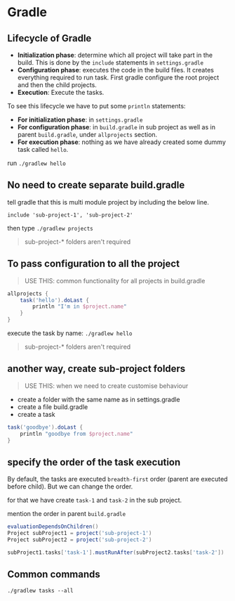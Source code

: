# Gradle

## Lifecycle of Gradle

- **Initialization phase**: determine which all project will take part in the build. This is done by the `include` statements in `settings.gradle`
- **Configuration phase**: executes the code in the build files. It creates everything required to run task. First gradle configure the root project and then the child projects.
- **Execution**: Execute the tasks.

To see this lifecycle we have to put some `println` statements:

- **For initialization phase**: in `settings.gradle`
- **For configuration phase**: in `build.gradle` in sub project as well as in parent `build.gradle`, under `allprojects` section.
- **For execution phase**: nothing as we have already created some dummy task called `hello`.

run `./gradlew hello`

## No need to create separate build.gradle

tell gradle that this is multi module project by including the below line.

`include 'sub-project-1', 'sub-project-2'`

then type `./gradlew projects`

> sub-project-* folders aren't required

## To pass configuration to all the project

> USE THIS: common functionality for all projects
in build.gradle

```groovy
allprojects {
    task('hello').doLast {
        println "I'm in $project.name"
    }
}
```

execute the task by name: `./gradlew hello`

> sub-project-* folders aren't required

## another way, create sub-project folders

> USE THIS: when we need to create customise behaviour
- create a folder with the same name as in settings.gradle
- create a file build.gradle
- create a task

```groovy
task('goodbye').doLast {
    println "goodbye from $project.name"
}
```

## specify the order of the task execution

By default, the tasks are executed `breadth-first` order (parent are executed before child). But we can change the order.

for that we have create `task-1` and `task-2` in the sub project.

mention the order in parent `build.gradle`

```groovy
evaluationDependsOnChildren()
Project subProject1 = project('sub-project-1')
Project subProject2 = project('sub-project-2')

subProject1.tasks['task-1'].mustRunAfter(subProject2.tasks['task-2'])
```

## Common commands

```shell script
./gradlew tasks --all
```